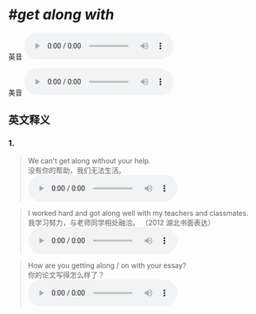 # ***\#get along with*** 
英音
<audio src="./media/get along with1.aac" controls="controls"></audio>

美音
<audio src="./media/get along with2.aac" controls="controls"></audio>



  

英文释义
---
### 1.
 > We can't get along without your help.  
 > 没有你的帮助，我们无法生活。    
<audio src="./media/We can't get along317补录_AAC.aac" controls="controls"></audio>

 > I worked hard and got along well with my teachers and classmates.  
 > 我学习努力，与老师同学相处融洽。  （2012 湖北书面表达）  
<audio src="./media/I worked hard and got 317补录_AAC.aac" controls="controls"></audio>

 > How are you getting along / on with your essay?  
 > 你的论文写得怎么样了？    
<audio src="./media/How are you getting 317补录_AAC.aac" controls="controls"></audio>


